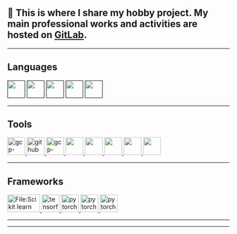 ## 👋 This is where I share my hobby project. My main professional works and activities are hosted on [GitLab](https://gitlab.com/isara.c).


---


## Languages


<a href="" target="_blank">
<img src="https://www.svgrepo.com/show/354238/python.svg"
width="40" height="40"></a>

<a href="" target="_blank">
<img src="https://www.svgrepo.com/show/331760/sql-database-generic.svg"
width="40" height="40"></a>


<a href="" target="_blank">
<img src="https://www.svgrepo.com/show/349540/typescript.svg"
width="40" height="40"></a>

<a href="" target="_blank">
<img src="https://www.svgrepo.com/show/349342/docker.svg"
width="40" height="40"></a>


<a href="" target="_blank">
<img src="https://www.svgrepo.com/show/373830/matlab.svg"
width="40" height="40"></a>

---

## Tools

<a href="https://cloud.google.com/" target="_blank">
<img src="https://cdn.jsdelivr.net/gh/devicons/devicon/icons/googlecloud/googlecloud-original.svg"
alt="gcp-cloud-platform" width="40"height="40"/>
</a>

<a href="https://about.gitlab.com/" target="_blank">
<img src="https://www.svgrepo.com/show/354428/tableau-icon.svg" 
alt="github"width="40" height="40"/>
</a>

<a href="https://cloud.google.com/" target="_blank">
<img src="https://www.svgrepo.com/show/349342/docker.svg"
alt="gcp-cloud-platform" width="40"height="40"/>
</a>

<a href="https://www.mysql.com/" target="_blank">
<img src="https://www.svgrepo.com/show/355133/mysql.svg"
width="40" height="40">
</a>

<a href="https://www.postgresql.org/" target="_blank">
<img src="https://www.svgrepo.com/show/354200/postgresql.svg" 
width="40" height="40"/>
</a>

<a href="https://www.postgresql.org/" target="_blank">
<img src="https://www.svgrepo.com/show/331488/mongodb.svg" 
width="40" height="40"/>
</a>

<a href="https://github.com" target="_blank">
<img src="https://cdn.jsdelivr.net/gh/devicons/devicon/icons/github/github-original-wordmark.svg"
width="40" height="40"/>
</a>

<a href="https://about.gitlab.com/" target="_blank">
<img src="https://cdn.jsdelivr.net/gh/devicons/devicon/icons/gitlab/gitlab-original-wordmark.svg" 
wwidth="40" height="40"/>
</a>


---



## Frameworks

<a href="https://scikit-learn.org/stable/" target="_blank">
<img alt="File:Scikit learn logo small.svg" src="https://upload.wikimedia.org/wikipedia/commons/thumb/0/05/Scikit_learn_logo_small.svg/260px-Scikit_learn_logo_small.svg.png?20180808062052" width="74" height="40">
</a>

<a href="https://www.tensorflow.org/" target="_blank">
<img src="https://cdn.jsdelivr.net/gh/devicons/devicon/icons/tensorflow/tensorflow-original.svg"
alt='tensorflow' width="40" height="40">
</a>

<a href="https://pytorch.org/" target="_blank">
<img src="https://cdn.jsdelivr.net/gh/devicons/devicon/icons/pytorch/pytorch-original.svg"
alt='pytorch' width="40" height="40">
</a>

<a href="https://pytorch.org/" target="_blank">
<img src="https://www.svgrepo.com/show/354139/opencv.svg"
alt='pytorch' width="40" height="40">
</a>

<a href="https://pytorch.org/" target="_blank">
<img src="https://www.svgrepo.com/show/330413/fastapi.svg"
alt='pytorch' width="40" height="40">

---
</a>

---
